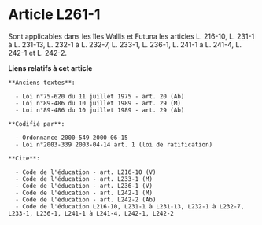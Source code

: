 # Article L261-1

Sont applicables dans les îles Wallis et Futuna les articles L. 216-10, L. 231-1 à L. 231-13, L. 232-1 à L. 232-7, L. 233-1,
L. 236-1, L. 241-1 à L. 241-4, L. 242-1 et L. 242-2.

**Liens relatifs à cet article**

	**Anciens textes**:

	  - Loi n°75-620 du 11 juillet 1975 - art. 20 (Ab)
	  - Loi n°89-486 du 10 juillet 1989 - art. 29 (M)
	  - Loi n°89-486 du 10 juillet 1989 - art. 29 (Ab)

	**Codifié par**:

	  - Ordonnance 2000-549 2000-06-15
	  - Loi n°2003-339 2003-04-14 art. 1 (loi de ratification)

	**Cite**:

	  - Code de l'éducation - art. L216-10 (V)
	  - Code de l'éducation - art. L233-1 (M)
	  - Code de l'éducation - art. L236-1 (V)
	  - Code de l'éducation - art. L242-1 (M)
	  - Code de l'éducation - art. L242-2 (Ab)
	  - Code de l'éducation L216-10, L231-1 à L231-13, L232-1 à L232-7, L233-1, L236-1, L241-1 à L241-4, L242-1, L242-2
